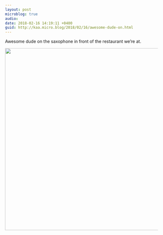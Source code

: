 ```yaml
---
layout: post
microblog: true
audio: 
date: 2018-02-16 14:19:11 +0400
guid: http://kaa.micro.blog/2018/02/16/awesome-dude-on.html
---
```

Awesome dude on the saxophone in front of the restaurant we’re at.

<img src="https://www.kaa.bz/uploads/2018/0552f3a653.jpg" width="600" height="600" />
